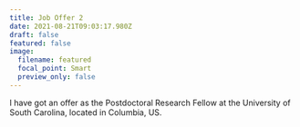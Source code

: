 ```yaml
---
title: Job Offer 2
date: 2021-08-21T09:03:17.980Z
draft: false
featured: false
image:
  filename: featured
  focal_point: Smart
  preview_only: false
---
```

I have got an offer as the Postdoctoral Research Fellow at the University of South Carolina, located in Columbia, US.